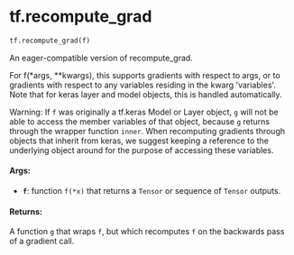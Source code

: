 <div itemscope itemtype="http://developers.google.com/ReferenceObject">
<meta itemprop="name" content="tf.recompute_grad" />
<meta itemprop="path" content="Stable" />
</div>

# tf.recompute_grad

``` python
tf.recompute_grad(f)
```

An eager-compatible version of recompute_grad.

For f(*args, **kwargs), this supports gradients with respect to args, or to
gradients with respect to any variables residing in the kwarg 'variables'.
Note that for keras layer and model objects, this is handled automatically.

Warning: If `f` was originally a tf.keras Model or Layer object, `g` will not
be able to access the member variables of that object, because `g` returns
through the wrapper function `inner`.  When recomputing gradients through
objects that inherit from keras, we suggest keeping a reference to the
underlying object around for the purpose of accessing these variables.

#### Args:

* <b>`f`</b>: function `f(*x)` that returns a `Tensor` or sequence of `Tensor` outputs.


#### Returns:

A function `g` that wraps `f`, but which recomputes `f` on the backwards
pass of a gradient call.